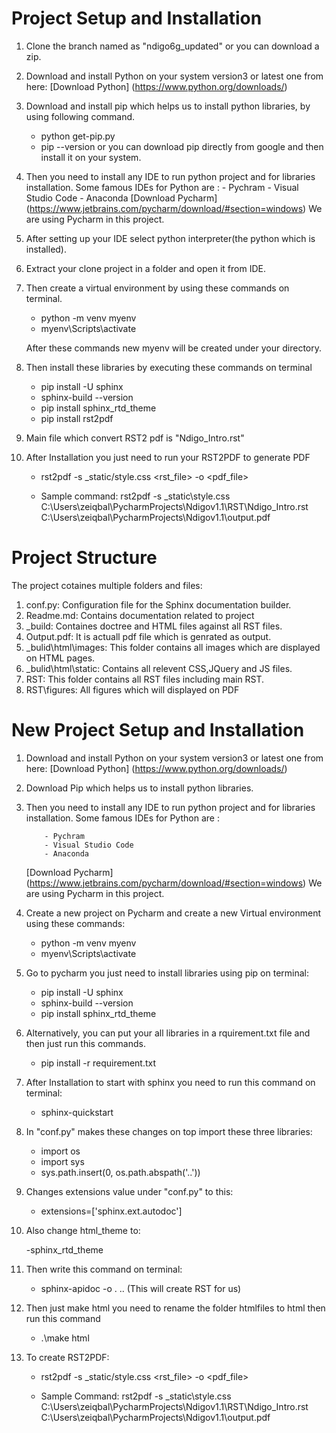 # Project Setup and Installation  

1. Clone the branch named as "ndigo6g_updated" or you can download a zip.

2. Download and install Python on your system version3 or latest one from here:
   [Download Python] (https://www.python.org/downloads/)
   
3. Download and install pip which helps us to install python libraries, by using following command. 
   - python get-pip.py
   - pip --version
   or you can download pip directly from google and then install it on your system.
   
4. Then you need to install any IDE to run python project and for libraries installation.
   Some famous IDEs for Python are :
           - Pychram
           - Visual Studio Code
           - Anaconda
   [Download Pycharm] (https://www.jetbrains.com/pycharm/download/#section=windows)
   We are using Pycharm in this project.
   
5. After setting up your IDE select python interpreter(the python which is installed). 

6. Extract your clone project in a folder and open it from IDE. 

7. Then create a virtual environment by using these commands on terminal.

   - python -m venv myenv
   - myenv\Scripts\activate
   
   After these commands new myenv will be created under your directory. 
   
8. Then install these libraries by executing these commands on terminal

   - pip install -U sphinx
   - sphinx-build --version
   - pip install sphinx_rtd_theme
   - pip install rst2pdf
   
9. Main file which convert RST2 pdf is "Ndigo_Intro.rst"

10. After Installation you just need to run your RST2PDF to generate PDF

    - rst2pdf  -s _static/style.css <rst_file> -o <pdf_file>
    
    - Sample command: rst2pdf -s _static\style.css  C:\Users\zeiqbal\PycharmProjects\Ndigov1.1\RST\Ndigo_Intro.rst   C:\Users\zeiqbal\PycharmProjects\Ndigov1.1\output.pdf



# Project Structure 

The project cotaines multiple folders and files:

1. conf.py: Configuration file for the Sphinx documentation builder.
2. Readme.md: Contains documentation related to project
3. _build: Containes doctree and HTML files against all RST files.
4. Output.pdf: It is actuall pdf file which is genrated as output.
5. _bulid\html\images: This folder contains all images which are displayed on HTML pages.
6. _bulid\html\static: Contains all relevent CSS,JQuery and JS files.
7. RST: This folder contains all RST files including main RST.
8. RST\figures: All figures which will displayed on PDF



# New Project Setup and Installation


1. Download and install Python on your system version3 or latest one from here:
   [Download Python] (https://www.python.org/downloads/)
   
2. Download Pip which helps us to install python libraries.

3. Then you need to install any IDE to run python project and for libraries installation.
   Some famous IDEs for Python are :
   
           - Pychram
           - Visual Studio Code
           - Anaconda
   [Download Pycharm] (https://www.jetbrains.com/pycharm/download/#section=windows)
   We are using Pycharm in this project.
   
4. Create a new project on Pycharm and create a new Virtual environment using these commands:
   
   - python -m venv myenv
   - myenv\Scripts\activate
   
5. Go to pycharm you just need to install libraries using pip on terminal:
   
   - pip install -U sphinx
   - sphinx-build --version
   - pip install sphinx_rtd_theme
   
6. Alternatively, you can put your all libraries in a rquirement.txt file and then just run this commands.

   - pip install -r requirement.txt
    
7. After Installation to start with sphinx you need to run this command on terminal:
    
   - sphinx-quickstart

8. In "conf.py"  makes these changes on top import these three libraries:

   - import os
   - import sys
   - sys.path.insert(0, os.path.abspath('..'))

9. Changes extensions value under "conf.py" to this:

   - extensions=['sphinx.ext.autodoc'] 

10. Also change html_theme to:

    -sphinx_rtd_theme

11. Then write this command on terminal:
    - sphinx-apidoc -o . .. (This will create RST for us)

12. Then just make html you need to rename the folder htmlfiles to html then run this command
    - .\make html

13. To create RST2PDF:
    
    - rst2pdf  -s _static/style.css <rst_file> -o <pdf_file>
   
    - Sample Command: rst2pdf -s _static\style.css  C:\Users\zeiqbal\PycharmProjects\Ndigov1.1\RST\Ndigo_Intro.rst   C:\Users\zeiqbal\PycharmProjects\Ndigov1.1\output.pdf





 










